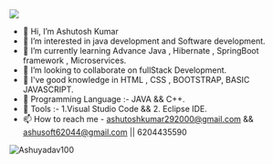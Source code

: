 <img src="https://user-images.githubusercontent.com/115187902/230603133-52eedb90-6313-41ef-86a6-122ec3848e19.gif">

- 👋 Hi, I’m Ashutosh Kumar
- 👀 I’m interested in java development and Software development.
- 🌱 I’m currently learning Advance Java , Hibernate , SpringBoot framework , Microservices.  
- 💞️ I’m looking to collaborate on fullStack Development.
- 👀 I've good knowledge in HTML , CSS , BOOTSTRAP, BASIC JAVASCRIPT.
- 👀 Programming Language :-  JAVA &&  C++.
- 👀 Tools :- 1.Visual Studio Code && 2. Eclipse IDE.
- 📫 How to reach me - ashutoshkumar292000@gmail.com  && ashusoft62044@gmail.com || 6204435590



<p>
<img align="center" src="https://github-readme-streak-stats.herokuapp.com/?user=Ashuyadav100&" alt="Ashuyadav100"/>
</p>

<!---
Ashuyadav100/Ashuyadav100 is a ✨ special ✨ repository because its `README.md` (this file) appears on your GitHub profile.
You can click the Preview link to take a look at your changes.
--->
